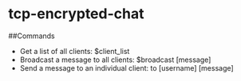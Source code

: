 # tcp-encrypted-chat

##Commands
- Get a list of all clients:              $client_list
- Broadcast a message to all clients:     $broadcast [message]
- Send a message to an individual client: to [username] [message]
